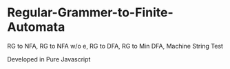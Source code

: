 # Regular-Grammer-to-Finite-Automata

RG to NFA,
RG to NFA w/o e,
RG to DFA,
RG to Min DFA,
Machine String Test

Developed in Pure Javascript
